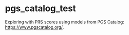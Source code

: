 # pgs_catalog_test

Exploring with PRS scores using models from PGS Catalog: https://www.pgscatalog.org/. 
